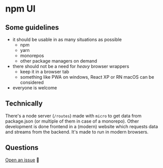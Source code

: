 # npm UI

## Some guidelines

* it should be usable in as many situations as possible
  * npm
  * yarn
  * monorepos
  * other package managers on demand
* there should not be a need for _heavy_ browser wrappers
  * keep it in a browser tab
  * something like PWA on windows, React XP or RN macOS can be considered
* everyone is welcome

## Technically

There's a node server (`/routes`) made with `micro` to get data from package.json (or multiple of them in case of a monorepo).
Other development is done frontend in a (modern) website which requests data and streams from the backend. It's made to run in modern browsers.

## Questions

[Open an issue](https://github.com/Haroenv/npm-ui/issues/new) :raised_hands:
